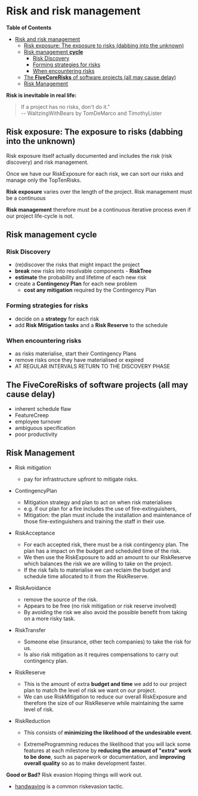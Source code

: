 # Risk and risk management

<!-- markdown-toc start - Don't edit this section. Run M-x markdown-toc-refresh-toc -->
**Table of Contents**

- [Risk and risk management](#risk-and-risk-management)
    - [Risk exposure: The exposure to risks (dabbing into the unknown)](#risk-exposure-the-exposure-to-risks-dabbing-into-the-unknown)
    - [Risk management **cycle**](#risk-management-cycle)
        - [Risk Discovery](#risk-discovery)
        - [Forming strategies for risks](#forming-strategies-for-risks)
        - [When encountering risks](#when-encountering-risks)
    - [The **FiveCoreRisks** of software projects (all may cause delay)](#the-fivecorerisks-of-software-projects-all-may-cause-delay)
    - [Risk Management](#risk-management)

<!-- markdown-toc end -->

**Risk is inevitable in real life:** <br />

> If a project has no risks, don't do it." <br />
> -- WaltzingWithBears by TomDeMarco and TimothyLister


## Risk exposure: The exposure to risks (dabbing into the unknown)

Risk exposure itself actually documented and includes the risk (risk discovery) and risk management.

Once we have our RiskExposure for each risk, we can sort our risks and manage only the TopTenRisks.

**Risk exposure** varies over the length of the project. Risk management must be a continuous

**Risk management** therefore must be a continuous iterative process even if our project life-cycle is not.

## Risk management **cycle**

### Risk Discovery
* (re)discover the risks that might impact the project
* **break** new risks into resolvable components - **RiskTree**
* **estimate** the probability and lifetime of each new risk
* create a **Contingency Plan** for each new problem
  * **cost any mitigation** required by the Contingency Plan

### Forming strategies for risks
* decide on a **strategy** for each risk
* add **Risk Mitigation tasks** and a **Risk Reserve** to the schedule

### When encountering risks
* as risks materialise, start their Contingency Plans
* remove risks once they have materialised or expired
* AT REGULAR INTERVALS RETURN TO THE DISCOVERY PHASE

## The **FiveCoreRisks** of software projects (all may cause delay)

* inherent schedule flaw
* FeatureCreep
* employee turnover
* ambiguous specification
* poor productivity

## Risk Management
* Risk mitigation
    * pay for infrastructure upfront to mitigate risks.
* ContingencyPlan
    * Mitigation strategy and plan to act on when risk materialises
    * e.g. if our plan for a fire includes the use of fire-extinguishers, 
    * Mitigation: the plan must include the installation and maintenance of those fire-extinguishers and training the staff in their use. 
* RiskAcceptance
    * For each accepted risk, there must be a risk contingency plan. The plan has a impact on the budget and scheduled time of the risk.
    * We then use the RiskExposure to add an amount to our RiskReserve which balances the risk we are willing to take on the project.
    * If the risk fails to materialise we can reclaim the budget and schedule time allocated to it from the RiskReserve.
* RiskAvoidance
    * remove the source of the risk.
    * Appears to be free (no risk mitigation or risk reserve involved)
    * By avoiding the risk we also avoid the possible benefit from taking on a more risky task.

* RiskTransfer
    * Someone else (insurance, other tech companies) to take the risk for us.
    * Is also risk mitigation as it requires compensations to carry out contingency plan.
* RiskReserve
    * This is the amount of extra **budget and time** we add to our project plan to match the level of risk we want on our project.
    * We can use RiskMitigation to reduce our overall RiskExposure and therefore the size of our RiskReserve while maintaining the same level of risk.

* RiskReduction
  * This consists of **minimizing the likelihood of the undesirable event**.

  * ExtremeProgramming reduces the likelihood that you will lack some features at each milestone by **reducing the amount of "extra" work to be done**, such as paperwork or documentation, and **improving overall quality** so as to make development faster.


**Good or Bad?** Risk evasion
Hoping things will work out.

* [handwaving](https://wiki.c2.com/?RiskEvasion) is a common riskevasion tactic.

